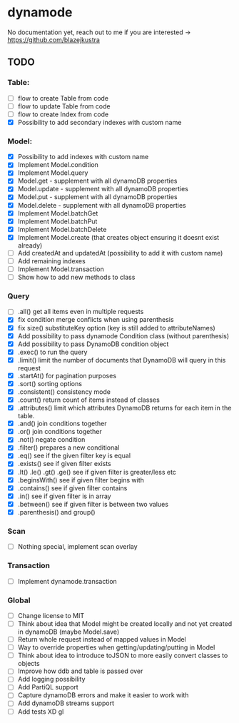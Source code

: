 # dynamode

No documentation yet, reach out to me if you are interested -> https://github.com/blazejkustra

## TODO

### Table:

* [ ] flow to create Table from code
* [ ] flow to update Table from code
* [ ] flow to create Index from code
* [X] Possibility to add secondary indexes with custom name

### Model:

* [X] Possibility to add indexes with custom name
* [X] Implement Model.condition
* [X] Implement Model.query
* [X] Model.get - supplement with all dynamoDB properties
* [X] Model.update - supplement with all dynamoDB properties
* [X] Model.put - supplement with all dynamoDB properties
* [X] Model.delete - supplement with all dynamoDB properties
* [X] Implement Model.batchGet
* [X] Implement Model.batchPut
* [X] Implement Model.batchDelete
* [X] Implement Model.create (that creates object ensuring it doesnt exist already)
* [ ] Add createdAt and updatedAt (possibility to add it with custom name)
* [ ] Add remaining indexes
* [ ] Implement Model.transaction
* [ ] Show how to add new methods to class

### Query

* [ ] .all() get all items even in multiple requests
* [X] fix condition merge conflicts when using parenthesis
* [X] fix size() substituteKey option (key is still added to attributeNames)
* [X] Add possibility to pass dynamode Condition class (without parenthesis)
* [X] Add possibility to pass DynamoDB condition object
* [X] .exec() to run the query
* [X] .limit() limit the number of documents that DynamoDB will query in this request
* [X] .startAt() for pagination purposes
* [X] .sort() sorting options
* [X] .consistent() consistency mode
* [X] .count() return count of items instead of classes
* [X] .attributes() limit which attributes DynamoDB returns for each item in the table.
* [X] .and() join conditions together
* [X] .or() join conditions together
* [X] .not() negate condition
* [X] .filter() prepares a new conditional
* [X] .eq() see if the given filter key is equal
* [X] .exists() see if given filter exists
* [X] .lt() .le() .gt() .ge() see if given filter is greater/less etc
* [X] .beginsWith() see if given filter begins with
* [X] .contains() see if given filter contains
* [X] .in() see if given filter is in array
* [X] .between() see if given filter is between two values
* [X] .parenthesis() and group()

### Scan

* [ ] Nothing special, implement scan overlay

### Transaction

* [ ] Implement dynamode.transaction

### Global

* [ ] Change license to MIT
* [ ] Think about idea that Model might be created locally and not yet created in dynamoDB (maybe Model.save)
* [ ] Return whole request instead of mapped values in Model
* [ ] Way to override properties when getting/updating/putting in Model
* [ ] Think about idea to introduce toJSON to more easily convert classes to objects
* [ ] Improve how ddb and table is passed over
* [ ] Add logging possibility
* [ ] Add PartiQL support
* [ ] Capture dynamoDB errors and make it easier to work with
* [ ] Add dynamoDB streams support
* [ ] Add tests XD gl
